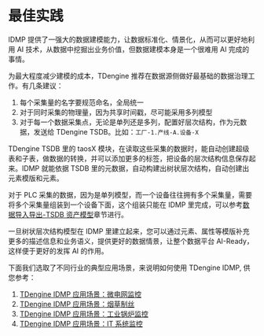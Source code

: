 # 最佳实践

IDMP 提供了一强大的数据建模能力，让数据标准化、情景化，从而可以更好地利用 AI 技术，从数据中挖掘出业务价值，但数据建模本身是一个很难用 AI 完成的事情。

为最大程度减少建模的成本，TDengine 推荐在数据源侧做好最基础的数据治理工作。有几条建议：

1. 每个采集量的名字要规范命名，全局统一
2. 对于同时采集的物理量，因为共享时间戳，尽可能采用多列模型
3. 对于每一个数据采集点，无论是单列还是多列，配置好层次结构，作为元数据，发送给 TDengine TSDB。比如：`工厂-1.产线-A.设备-X`

TDengine TSDB 里的 taosX 模块，在读取这些采集的数据时，能自动创建超级表和子表，做数据的转换，并可以添加更多的标签，把设备的层次结构信息保存起来。IDMP 就能依据 TSDB 里的元数据，自动构建出树状层次结构，自动创建出元素模版和元素。

对于 PLC 采集的数据，因为是单列模型，而一个设备往往拥有多个采集量，需要将多个采集量组装到一个设备下面，这个组装只能在 IDMP 里完成，可以参考[数据导入导出-TSDB 资产模型](../operation/data-import-export#tdengine-tsdb-资产模型-asset-model)章节进行。

一旦树状层次结构模型在 IDMP 里建立起来，您可以通过元素、属性等模版补充更多的描述信息和业务语义，提供更好的数据情景，让整个数据平台 AI-Ready，这样便于更好的发挥 AI 的作用。

下面我们选取了不同行业的典型应用场景，来说明如何使用 TDengine IDMP, 供您参考：

1. [TDengine IDMP 应用场景：微电网监控](https://www.taosdata.com/sparkplug-microgrid-autonomous)
1. [TDengine IDMP 应用场景：烟草制丝](https://www.taosdata.com/tobacco-autonomous-monitoring)
1. [TDengine IDMP 应用场景：工业锅炉监控](https://www.taosdata.com/industrial-boiler-autopilot)
1. [TDengine IDMP 应用场景：IT 系统监控](https://www.taosdata.com/telegraf-tdengine-idmp-monitoring)
